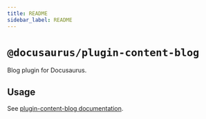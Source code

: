 ```yaml
---
title: README
sidebar_label: README
---
```

# `@docusaurus/plugin-content-blog`

Blog plugin for Docusaurus.

## Usage

See [plugin-content-blog documentation](https://docusaurus.io/docs/api/plugins/@docusaurus/plugin-content-blog).

